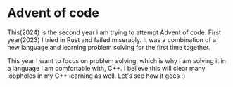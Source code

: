 # Advent of code
This(2024) is the second year i am trying to attempt Advent of code. First year(2023) I tried in Rust and failed miserably. It was a combination of a new language and learning problem solving for the first time together. 

This year I want to focus on problem solving, which is why I am solving it in a language I am comfortable with, C++. I believe this will clear many loopholes in my C++ learning as well. Let's see how it goes :)